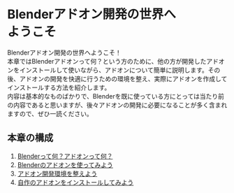 <div id="ch_title_img_1"></div>

<div id="ch_title_text"></div>

# Blenderアドオン開発の世界へ<br>ようこそ

<div id="ch_body"></div>

Blenderアドオン開発の世界へようこそ！  
本章ではBlenderアドオンって何？という方のために、他の方が開発したアドオンをインストールして使いながら、アドオンについて簡単に説明します。その後、アドオンの開発を快適に行うための環境を整え、実際にアドオンを作成してインストールする方法を紹介します。  
内容は基本的なものばかりで、Blenderを既に使っている方にとっては当たり前の内容であると思いますが、後々アドオンの開発に必要になることが多く含まれますので、ぜひ一読ください。

<div id="space_chapter_1"></div>

<div id="ch_toc_title"></div>

## 本章の構成

<div id="ch_toc"></div>

1. [Blenderって何？アドオンって何？](01_What_is_Blender_What_is_Add-on.md)
2. [Blenderのアドオンを使ってみよう](02_Use_Blender_Add-on.md)
3. [アドオン開発環境を整えよう](03_Prepare_Add-on_development_environment.md)
4. [自作のアドオンをインストールしてみよう](04_Install_own_Add-on.md)
